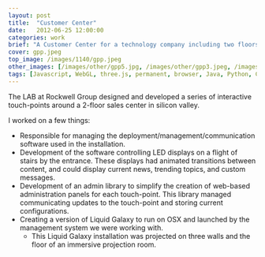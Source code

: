 ```yaml
---
layout: post
title:  "Customer Center"
date:   2012-06-25 12:00:00
categories: work
brief: "A Customer Center for a technology company including two floors and multiple touch points."
cover: gpp.jpeg
top_image: /images/1140/gpp.jpeg
other_images: [/images/other/gpp5.jpg, /images/other/gpp3.jpeg, /images/other/gpp6.JPG, /images/other/gpp2.jpeg]
tags: [Javascript, WebGL, three.js, permanent, browser, Java, Python, Chrome, LED, OSX]
---
```


The LAB at Rockwell Group designed and developed a series of interactive touch-points around a 2-floor sales center in silicon valley.

I worked on a few things:

* Responsible for managing the deployment/management/communication software used in the installation.
* Development of the software controlling LED displays on a flight of stairs by the entrance. These displays had animated transitions between content, and could display current news, trending topics, and custom messages.
* Development of an admin library to simplify the creation of web-based administration panels for each touch-point. This library managed communicating updates to the touch-point and storing current configurations.
* Creating a version of Liquid Galaxy to run on OSX and launched by the management system we were working with. 
    - This Liquid Galaxy installation was projected on three walls and the floor of an immersive projection room.

